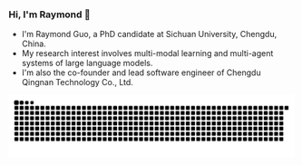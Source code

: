 ### Hi, I'm Raymond 👋

* I'm Raymond Guo, a PhD candidate at Sichuan University, Chengdu, China.
* My research interest involves multi-modal learning and multi-agent systems of large language models.
* I'm also the co-founder and lead software engineer of Chengdu Qingnan Technology Co., Ltd.

<picture>
  <source media="(prefers-color-scheme: light)" srcset="https://raw.githubusercontent.com/Dandelight/dandelight/output/github-snake.svg" />
  <source media="(prefers-color-scheme: dark)" srcset="https://raw.githubusercontent.com/Dandelight/dandelight/output/github-snake-dark.svg" />
  <img alt="github-snake" src="https://raw.githubusercontent.com/Dandelight/dandelight/output/github-snake-dark.svg" />
</picture>
